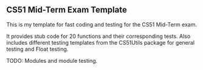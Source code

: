 ## CS51 Mid-Term Exam Template

This is my template for fast coding and testing for the CS51 Mid-Term exam.

It provides stub code for 20 functions and their corresponding tests. Also
includes different testing templates from the CS51Utils package for general
testing and Float testing.

TODO: Modules and module testing.